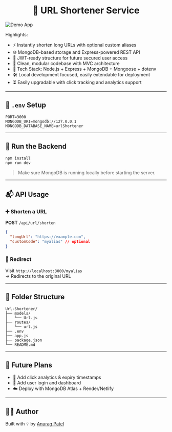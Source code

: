 <h1 align="center">🔗 URL Shortener Service</h1>

![Demo App](/public/screenshot-for-readme.png)

Highlights:

- ⚡ Instantly shorten long URLs with optional custom aliases  
- 🌐 MongoDB-based storage and Express-powered REST API  
- 🔐 JWT-ready structure for future secured user access  
- 📁 Clean, modular codebase with MVC architecture  
- 🚀 Tech Stack: Node.js + Express + MongoDB + Mongoose + dotenv  
- 🛠️ Local development focused, easily extendable for deployment  
- ⏳ Easily upgradable with click tracking and analytics support

---

## 🧪 `.env` Setup

```
PORT=3000
MONGODB_URI=mongodb://127.0.0.1
MONGODB_DATABASE_NAME=urlShortener
```

---

## 🔧 Run the Backend

```bash
npm install
npm run dev
```

> Make sure MongoDB is running locally before starting the server.

---

## 📬 API Usage

### ➕ Shorten a URL

**POST** `/api/url/shorten`

```json
{
  "longUrl": "https://example.com",
  "customCode": "myalias" // optional
}
```

### 🔁 Redirect

Visit `http://localhost:3000/myalias`  
→ Redirects to the original URL

---

## 🧱 Folder Structure

```
Url-Shortener/
├── models/
│   └── Url.js
├── routes/
│   └── url.js
├── .env
├── app.js
├── package.json
└── README.md
```

---

## 📌 Future Plans

- 🔢 Add click analytics & expiry timestamps  
- 👤 Add user login and dashboard  
- ☁️ Deploy with MongoDB Atlas + Render/Netlify

---

## 👨‍💻 Author

Built with 💡 by [Anurag Patel](https://github.com/AnuragPatel1)
